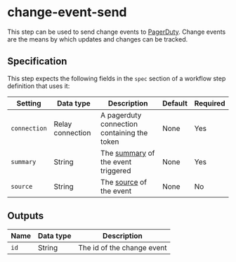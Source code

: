 # change-event-send

This step can be used to send change events to [PagerDuty](http://pagerduty.com/). Change events are the means by which updates and changes can be tracked.

## Specification

This step expects the following fields in the `spec` section of a workflow step definition that uses it:

| Setting      | Data type        | Description                                 | Default | Required |
|--------------|------------------|---------------------------------------------|---------|----------|
| `connection` | Relay connection | A pagerduty connection containing the token | None    | Yes      |
| `summary`    | String           | The [summary](#tbd) of the event triggered  | None    | Yes      |
| `source`     | String           | The [source](#tbd) of the event             | None    | No       |

## Outputs

| Name | Data type | Description                |
|------|-----------|----------------------------|
| `id` | String    | The id of the change event |

